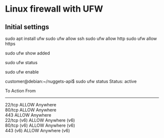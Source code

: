 # Linux firewall with UFW


## Initial settings
sudo apt install ufw
sudo ufw allow ssh
sudo ufw allow http
sudo ufw allow https

sudo ufw show added

sudo ufw status

sudo ufw enable



customer@debian:~/nuggets-api$ sudo ufw status
Status: active

To                         Action      From
--                         ------      ----
22/tcp                     ALLOW       Anywhere                  
80/tcp                     ALLOW       Anywhere                  
443                        ALLOW       Anywhere                  
22/tcp (v6)                ALLOW       Anywhere (v6)             
80/tcp (v6)                ALLOW       Anywhere (v6)             
443 (v6)                   ALLOW       Anywhere (v6)  